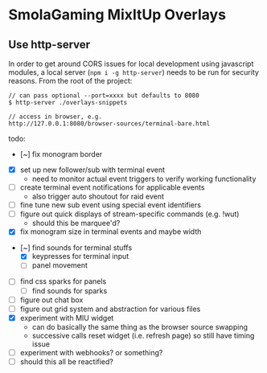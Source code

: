 # SmolaGaming MixItUp Overlays

## Use http-server

In order to get around CORS issues for local development using javascript modules, a local server (`npm i -g http-server`) needs to be run for security reasons. From the root of the project:
```
// can pass optional --port=xxxx but defaults to 8080
$ http-server ./overlays-snippets

// access in browser, e.g.
http://127.0.0.1:8080/browser-sources/terminal-bare.html
```

todo:
- [~] fix monogram border
- [x] set up new follower/sub with terminal event
  - need to monitor actual event triggers to verify working functionality
- [ ] create terminal event notifications for applicable events
  - also trigger auto shoutout for raid event
- [ ] fine tune new sub event using special event identifiers
- [ ] figure out quick displays of stream-specific commands (e.g. !wut)
  - should this be marquee'd?
- [x] fix monogram size in terminal events and maybe width
- [~] find sounds for terminal stuffs
  - [x] keypresses for terminal input
  - [ ] panel movement
- [ ] find css sparks for panels
  - [ ] find sounds for sparks
- [ ] figure out chat box
- [ ] figure out grid system and abstraction for various files
- [x] experiment with MIU widget
  - can do basically the same thing as the browser source swapping
  - successive calls reset widget (i.e. refresh page) so still have timing issue
- [ ] experiment with webhooks? or something?
- [ ] should this all be reactified?
